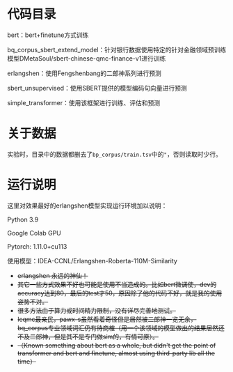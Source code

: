 # 代码目录

bert：bert+finetune方式训练

bq_corpus_sbert_extend_model：针对银行数据使用特定的针对金融领域预训练模型DMetaSoul/sbert-chinese-qmc-finance-v1进行训练

erlangshen：使用Fengshenbang的二郎神系列进行预测

sbert_unsupervised：使用SBERT提供的模型编码句向量进行预测

simple_transformer：使用该框架进行训练、评估和预测

# 关于数据

实验时，目录中的数据都删去了`bp_corpus/train.tsv`中的`"`，否则读取时少行。

# 运行说明

这里对效果最好的erlangshen模型实现运行环境加以说明：

Python 3.9

Google Colab GPU

Pytorch: 1.11.0+cu113

使用模型：IDEA-CCNL/Erlangshen-Roberta-110M-Similarity



- ~~erlangshen 永远的神仙！~~
- ~~其它一些方式效果不好也可能是使用不当造成的。比如bert微调使，dev的accuracy达到80，最后的test才50，原因除了他的代码不好，就是我的使用姿势不对。~~
- ~~很多方法由于算力或时间精力限制，没有详尽完善地测试。~~
- ~~lcqmc最亲民，pawx-s虽然看着奇怪但是居然被二郎神一览无余，bq_corpus专业领域词汇仍有待商榷（用一个该领域的模型做出的结果居然还不及二郎神，但是其不是专门做sim的，有情可原）。~~
- ~~（Known something about bert as a whole, but didn't get the point of transformer and bert and finetune, almost using third-party lib all the time）~~

